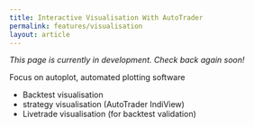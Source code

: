 ```yaml
---
title: Interactive Visualisation With AutoTrader
permalink: features/visualisation
layout: article
---
```


*This page is currently in development. Check back again soon!*





Focus on autoplot, automated plotting software


- Backtest visualisation 
- strategy visualisation (AutoTrader IndiView)
- Livetrade visualisation (for backtest validation)


